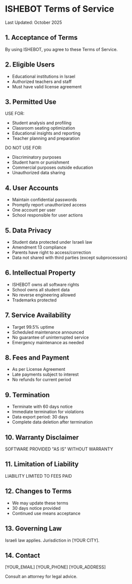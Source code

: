 # ISHEBOT Terms of Service

Last Updated: October 2025

## 1. Acceptance of Terms
By using ISHEBOT, you agree to these Terms of Service.

## 2. Eligible Users
- Educational institutions in Israel
- Authorized teachers and staff
- Must have valid license agreement

## 3. Permitted Use
USE FOR:
- Student analysis and profiling
- Classroom seating optimization
- Educational insights and reporting
- Teacher planning and preparation

DO NOT USE FOR:
- Discriminatory purposes
- Student harm or punishment
- Commercial purposes outside education
- Unauthorized data sharing

## 4. User Accounts
- Maintain confidential passwords
- Promptly report unauthorized access
- One account per user
- School responsible for user actions

## 5. Data Privacy
- Student data protected under Israeli law
- Amendment 13 compliance
- Parents have right to access/correction
- Data not shared with third parties (except subprocessors)

## 6. Intellectual Property
- ISHEBOT owns all software rights
- School owns all student data
- No reverse engineering allowed
- Trademarks protected

## 7. Service Availability
- Target 99.5% uptime
- Scheduled maintenance announced
- No guarantee of uninterrupted service
- Emergency maintenance as needed

## 8. Fees and Payment
- As per License Agreement
- Late payments subject to interest
- No refunds for current period

## 9. Termination
- Terminate with 60 days notice
- Immediate termination for violations
- Data export period: 30 days
- Complete data deletion after termination

## 10. Warranty Disclaimer
SOFTWARE PROVIDED "AS IS" WITHOUT WARRANTY

## 11. Limitation of Liability
LIABILITY LIMITED TO FEES PAID

## 12. Changes to Terms
- We may update these terms
- 30 days notice provided
- Continued use means acceptance

## 13. Governing Law
Israeli law applies. Jurisdiction in [YOUR CITY].

## 14. Contact
[YOUR_EMAIL]
[YOUR_PHONE]
[YOUR_ADDRESS]

Consult an attorney for legal advice.
